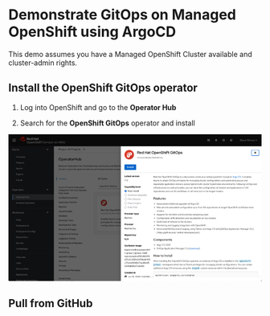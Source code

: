 # Demonstrate GitOps on Managed OpenShift using ArgoCD

This demo assumes you have a Managed OpenShift Cluster available and cluster-admin rights.

## Install the OpenShift GitOps operator

1. Log into OpenShift and go to the **Operator Hub**

1. Search for the **OpenShift GitOps** operator and install

![screenshot of GitOps install](./gitops_operator.png)

## Pull from GitHub
